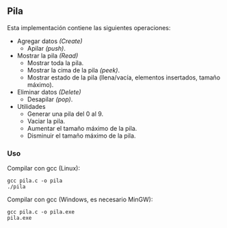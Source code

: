 ## Pila

Esta implementación contiene las siguientes operaciones:

- Agregar datos _(Create)_
  - Apilar _(push)_.
- Mostrar la pila _(Read)_
  - Mostrar toda la pila.
  - Mostrar la cima de la pila _(peek)_.
  - Mostrar estado de la pila (llena/vacía, elementos insertados, tamaño máximo).
- Eliminar datos _(Delete)_
  - Desapilar _(pop)_.
- Utilidades
  - Generar una pila del 0 al 9.
  - Vaciar la pila.
  - Aumentar el tamaño máximo de la pila.
  - Disminuir el tamaño máximo de la pila.

### Uso

Compilar con gcc (Linux):

```
gcc pila.c -o pila
./pila
```

Compilar con gcc (Windows, es necesario MinGW):

```
gcc pila.c -o pila.exe
pila.exe
```

